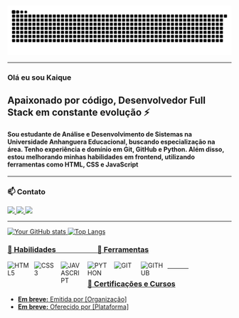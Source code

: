 <picture>
  <source media="(prefers-color-scheme: dark)" srcset="https://raw.githubusercontent.com/kaiqueSantosGit/kaiqueSantosGit/output/github-contribution-grid-snake-dark.svg">
  <source media="(prefers-color-scheme: light)" srcset="https://raw.githubusercontent.com/kaiqueSantosGit/kaiqueSantosGit/output/github-contribution-grid-snake.svg">
  <img alt="github contribution grid snake animation" src="https://raw.githubusercontent.com/kaiqueSantosGit/kaiqueSantosGit/output/github-contribution-grid-snake.svg">
</picture>

---
 ### Olá eu sou Kaique
 Apaixonado por código, Desenvolvedor Full Stack em constante evolução ⚡
---
#### Sou estudante de Análise e Desenvolvimento de Sistemas na Universidade Anhanguera Educacional, buscando especialização na área. Tenho experiência e domínio em Git, GitHub e Python. Além disso, estou melhorando minhas habilidades em frontend, utilizando ferramentas como HTML, CSS e JavaScript
---
<div>

 ### 📫 Contato
 <a href="mailto:kaiqueg.sant@gmail.com"><img src="https://img.shields.io/badge/Gmail-D14836?style=for-the-badge&logo=gmail&logoColor=white" />
 <a href="https://www.linkedin.com/in/kaiquegsantos/"><img src="https://img.shields.io/badge/LinkedIn-0077B5?style=for-the-badge&logo=linkedin&logoColor=white" />
 <a href="https://github.com/kaiqueSantosGit"><img src="https://img.shields.io/badge/GitHub-100000?style=for-the-badge&logo=github&logoColor=white" />

</div>

---

<div>
 
 ![Your GitHub stats](https://github-readme-stats.vercel.app/api?username=kaiqueSantosGit&show_icons=true&theme=midnight-purple)
<img src="https://github-readme-stats.vercel.app/api/top-langs/?username=kaiqueSantosGit&layout=compact&theme=midnight-purple" alt="Top Langs" style="width: 355px; height: auto;" />

</div>

<div>

 ### 🚀 Habilidades&nbsp;&nbsp;&nbsp;&nbsp;&nbsp;&nbsp;&nbsp;&nbsp;&nbsp;&nbsp;&nbsp;&nbsp;&nbsp;&nbsp;&nbsp;&nbsp;&nbsp;&nbsp;&nbsp;&nbsp;&nbsp;&nbsp;&nbsp;&nbsp;💾 Ferramentas 
 <img src="https://cdn.jsdelivr.net/gh/devicons/devicon@latest/icons/html5/html5-original.svg" alt="HTML5" style="width: 50px; height: auto; float: left; margin-right: 10px;" />
 <img src="https://cdn.jsdelivr.net/gh/devicons/devicon@latest/icons/css3/css3-original.svg" alt="CSS3" style="width: 50px; height: auto; float: left; margin-right: 10px;" />
 <img src="https://cdn.jsdelivr.net/gh/devicons/devicon@latest/icons/javascript/javascript-original.svg" alt="JAVASCRIPT" style="width: 50px; height: auto; float: left; margin-right: 10px;" /> 
 <img src="https://cdn.jsdelivr.net/gh/devicons/devicon@latest/icons/python/python-plain.svg" alt="PYTHON" style="width: 50px; height: auto; float: left; margin-right: 10px;" />
 &nbsp;&nbsp;&nbsp;&nbsp;&nbsp;&nbsp;&nbsp;&nbsp;&nbsp;&nbsp;&nbsp;&nbsp;
 <img src="https://cdn.jsdelivr.net/gh/devicons/devicon@latest/icons/git/git-original.svg" alt="GIT" style="width: 50px; height: auto; float: left; margin-right: 10px;" />
 <img src="https://cdn.jsdelivr.net/gh/devicons/devicon@latest/icons/github/github-original.svg"  alt="GITHUB" style="width: 50px; height: auto; float: left; margin-right: 10px;" />
          
          

</div> 

<!--- ### 💼 Projetos
- **[Projeto 1](link do repositório):** Breve descrição do projeto, tecnologias usadas, etc. -->


<!--### 🌟 Contribuições Open Source
- **[Projeto Open Source 1](link do repositório):** Contribuições feitas, etc. -->


### 📜 Certificações e Cursos
- **Em breve:** Emitida por [Organização]
- **Em breve:** Oferecido por [Plataforma]


<!--
**kaiqueSantosGit/kaiqueSantosGit** is a ✨ _special_ ✨ repository because its `README.md` (this file) appears on your GitHub profile.

Here are some ideas to get you started:

- 🔭 I’m currently working on ...
- 🌱 I’m currently learning ...
- 👯 I’m looking to collaborate on ...
- 🤔 I’m looking for help with ...
- 💬 Ask me about ...
- 📫 How to reach me: ...
- 😄 Pronouns: ...
- ⚡ Fun fact: ...
-->
